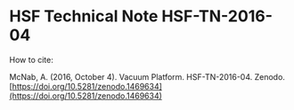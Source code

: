 # HSF Technical Note HSF-TN-2016-04

How to cite:

McNab, A. (2016, October 4). Vacuum Platform. HSF-TN-2016-04.
Zenodo. [https://doi.org/10.5281/zenodo.1469634](https://doi.org/10.5281/zenodo.1469634)
